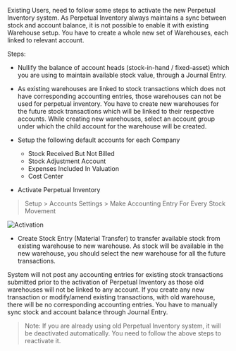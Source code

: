 Existing Users, need to follow some steps to activate the new Perpetual
Inventory system. As Perpetual Inventory always maintains a sync between stock
and account balance, it is not possible to enable it with existing Warehouse
setup. You have to create a whole new set of Warehouses, each linked to
relevant account.

Steps:

  * Nullify the balance of account heads (stock-in-hand / fixed-asset) which you are using to maintain available stock value, through a Journal Entry.

  * As existing warehouses are linked to stock transactions which does not have corresponding accounting entries, those warehouses can not be used for perpetual inventory. You have to create new warehouses for the future stock transactions which will be linked to their respective accounts. While creating new warehouses, select an account group under which the child account for the warehouse will be created.

  * Setup the following default accounts for each Company 

    * Stock Received But Not Billed
    * Stock Adjustment Account
    * Expenses Included In Valuation
    * Cost Center
  * Activate Perpetual Inventory

> Setup > Accounts Settings > Make Accounting Entry For Every Stock Movement

![Activation](/assets/manual_erpnext_com/old_images/erpnext/accounting-for-stock-1.png)  
  

  * Create Stock Entry (Material Transfer) to transfer available stock from existing warehouse to new warehouse. As stock will be available in the new warehouse, you should select the new warehouse for all the future transactions.

System will not post any accounting entries for existing stock transactions
submitted prior to the activation of Perpetual Inventory as those old
warehouses will not be linked to any account. If you create any new
transaction or modify/amend existing transactions, with old warehouse, there
will be no corresponding accounting entries. You have to manually sync stock
and account balance through Journal Entry.

> Note: If you are already using old Perpetual Inventory system, it will be
deactivated automatically. You need to follow the above steps to reactivate
it.

